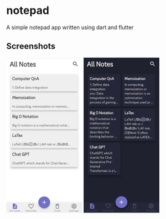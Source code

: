 # notepad

A simple notepad app written using dart and flutter


## Screenshots

![](screenshots/lighttheme/ListView.jpg) ![](screenshots/darktheme/ListView.jpg)
